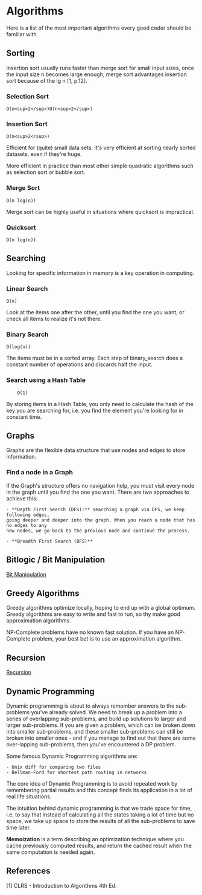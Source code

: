 # Algorithms

Here is a list of the most important algorithms every good coder should be familiar with.


## Sorting

Insertion sort usually runs faster than merge sort for small input sizes, once the input size
n becomes large enough, merge sort advantages insertion sort because of the lg n [1, p.12].

### Selection Sort

```
O(n<sup>2</sup>)O(n<sup>2</sup>)
```

### Insertion Sort

```
O(n<sup>2</sup>)
```

Efficient for (quite) small data sets. It's very efficient at sorting nearly sorted
datasets, even if they're huge.

More efficient in practice than most other simple quadratic algorithms such as selection
sort or bubble sort.

### Merge Sort

```
O(n log(n))
```
Merge sort can be highly useful in situations where quicksort is impractical.

### Quicksort

```
O(n log(n))
````


## Searching

Looking for specific information in memory is a key operation in computing.

### Linear Search

```
O(n)
```

Look at the items one after the other, until you find the one you want, or check all
items to realize it's not there.

### Binary Search

```
O(log(n))
```

The items must be in a sorted array. Each step of binary_search does a constant number
of operations and discards half the input.

### Search using a Hash Table

```
    O(1)
```

By storing items in a Hash Table, you only need to calculate the hash of the key you are
searching for, i.e. you find the element you're looking for in constant time.


## Graphs

Graphs are the flexible data structure that use nodes and edges to store information.

### Find a node in a Graph

If the Graph's structure offers no navigation help, you must visit every node in the graph
until you find the one you want. There are two approaches to achieve this:

    - **Depth First Search (DFS):** searching a graph via DFS, we keep following edges,
    going deeper and deeper into the graph. When you reach a node that has no edges to any
    new nodes, we go back to the previous node and continue the process.

    - **Breadth First Search (BFS)**


## Bitlogic / Bit Manipulation

[Bit Manipulation](./computer_systems/bit_manipulation.md)


## Greedy Algorithms

Greedy algorithms optimize locally, hoping to end up with a global optimum. Greedy algorithms are easy to write and fast to run, so
thy make good approximation algorithms.

NP-Complete problems have no known fast solution. If you have an NP-Complete problem, your best bet is to use an approximation algorithm.


## Recursion

[Recursion](./computer_systems/recursion.md)

## Dynamic Programming

Dynamic programming is about to always remember answers to the sub-problems you've already solved. We need to break up a problem
into a series of overlapping sub-problems, and build up solutions to larger and larger sub-problems. If you are given a problem,
which can be broken down into smaller sub-problems, and these smaller sub-problems can still be broken into smaller ones - and if
you manage to find out that there are some over-lapping sub-problems, then you've encountered a DP problem.

Some famous Dynamic Programming algorithms are:
    
    - Unix diff for comparing two files
    - Bellman-Ford for shortest path routing in networks

The core idea of Dynamic Programming is to avoid repeated work by remembering partial results and this concept finds its
application in a lot of real life situations.

The intuition behind dynamic programming is that we trade space for time, i.e. to say that instead of calculating all the
states taking a lot of time but no space, we take up space to store the results of all the sub-problems to save time later.

**Memoization** is a term describing an optimization technique where you cache previously computed results, and return the
cached result when the same computation is needed again.

## References

[1] CLRS - Introduction to Algorithms 4th Ed.
